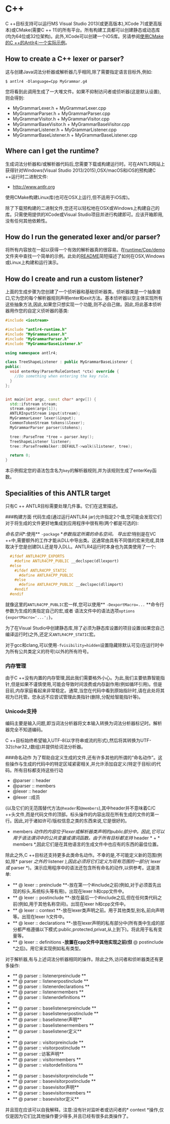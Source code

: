 # C++

C ++目标支持可以运行MS Visual Studio 2013(或更高版本),XCode 7(或更高版本)或CMake(需要C ++ 11)的所有平台。所有构建工具都可以创建静态或动态库(均为64位或32位架构)。此外,XCode可以创建一个iOS库。另请参阅[使用CMake的C ++的Antlr4:一个实际示例](http://blorente.me//Antlr-,-C++-and-CMake-Wait-what.html)。

## How to create a C++ lexer or parser?
这与创建Java词法分析器或解析器几乎相同,除了需要指定语言目标外,例如:

```
$ antlr4 -Dlanguage=Cpp MyGrammar.g4
```

您将看到此调用生成了一大堆文件。如果不抑制访问者或侦听器(这是默认设置),则会得到:

* MyGrammarLexer.h + MyGrammarLexer.cpp
* MyGrammarParser.h + MyGrammarParser.cpp
* MyGrammarVisitor.h + MyGrammarVisitor.cpp
* MyGrammarBaseVisitor.h + MyGrammarBaseVisitor.cpp
* MyGrammarListener.h + MyGrammarListener.cpp
* MyGrammarBaseListener.h + MyGrammarBaseListener.cpp

## Where can I get the runtime?

生成词法分析器和/或解析器代码后,您需要下载或构建运行时。可在ANTLR网站上获得针对Windows(Visual Studio 2013/2015),OSX/macOS和iOS的预构建C ++运行时二进制文件:

* http://www.antlr.org

使用CMake构建Linux库(也可在OSX上运行,但不适用于iOS库)。

除了下载预构建的二进制文件,您还可以轻松地在OSX或Windows上构建自己的库。只需使用提供的XCode或Visual Studio项目并进行构建即可。应该开箱即用,没有任何其他依赖性。


## How do I run the generated lexer and/or parser?

将所有内容放在一起以获得一个有效的解析器真的很容易。在[runtime/Cpp/demo](../runtime/Cpp/demo)文件夹中查找一个简单的示例。此处的[README](../runtime/Cpp/demo/README.md)简短描述了如何在OSX,Windows或Linux上构建和运行演示。

## How do I create and run a custom listener?

上面的生成步骤为您创建了一个侦听器和基础侦听器类。侦听器类是一个抽象接口,它为您的每个解析器规则声明enter和exit方法。基本侦听器以空主体实现所有这些抽象方法,因此,如果您只想实现一个功能,则不必自己做。因此,将此基本侦听器用作您的自定义侦听器的基类:

```c++
#include <iostream>

#include "antlr4-runtime.h"
#include "MyGrammarLexer.h"
#include "MyGrammarParser.h"
#include "MyGrammarBaseListener.h"

using namespace antlr4;

class TreeShapeListener : public MyGrammarBaseListener {
public:
  void enterKey(ParserRuleContext *ctx) override {
	//Do something when entering the key rule.
  }
};


int main(int argc, const char* argv[]) {
  std::ifstream stream;
  stream.open(argv[1]);
  ANTLRInputStream input(stream);
  MyGrammarLexer lexer(&input);
  CommonTokenStream tokens(&lexer);
  MyGrammarParser parser(&tokens);

  tree::ParseTree *tree = parser.key();
  TreeShapeListener listener;
  tree::ParseTreeWalker::DEFAULT->walk(&listener, tree);

  return 0;
}

```
 
本示例假定您的语法包含名为`key`的解析器规则,并为该规则生成了enterKey函数。

## Specialities of this ANTLR target

只有C ++ ANTLR目标需要处理几件事。它们在这里描述。

###构建方面
代码生成(通过运行ANTLR4 jar)允许指定2个值,您可能会发现它们对于将生成的文件更好地集成到应用程序中很有用(两个都是可选的):

*命名空间**:使用** `-package` **参数指定所需的命名空间。
*导出宏**:特别是在VC ++中,需要额外的工作才能从DLL中导出类。这通常由具有不同值的宏来完成,具体取决于您是创建DLL还是导入DLL。ANTLR4运行时本身也为其类使用了一个:

```c++
  #ifdef ANTLR4CPP_EXPORTS
    #define ANTLR4CPP_PUBLIC __declspec(dllexport)
  #else
    #ifdef ANTLR4CPP_STATIC
      #define ANTLR4CPP_PUBLIC
    #else
      #define ANTLR4CPP_PUBLIC __declspec(dllimport)
    #endif
  #endif
```
就像这里的`ANTLR4CPP_PUBLIC`宏一样,您可以使用** `-DexportMacro=...` **命令行参数为生成的类指定自己的宏,或者
语法文件中的语法选项`options {exportMacro='...';}`。

为了在Visual Studio中创建静态库,除了必须为静态库设置的项目设置(如果您自己编译运行时)之外,还定义`ANTLR4CPP_STATIC`宏。

对于gcc和clang,可以使用`-fvisibility=hidden`设置隐藏除默认可见(在运行时中为所有公共类定义的符号)以外的所有符号。

### 内存管理
由于C ++没有内置的内存管理,因此我们需要格外小心。为此,我们主要依靠智能指针,但是如果不谨慎使用,可能会导致时间浪费或内存副作用(例如循环引用)。但是目前,内存家庭看起来非常稳定。通常,当您在代码中看到原始指针时,请在此处将其视为已托管。您永远不应尝试管理此类指针(删除,分配给智能指针等)。

### Unicode支持
编码主要是输入问题,即当词法分析器将文本输入转换为词法分析器标记时。解析器完全不知道编码。

C ++目标始终希望输入UTF-8(以字符串或流的形式),然后将其转换为UTF-32(char32_t数组)并提供给词法分析器。

###命名动作
为了帮助自定义生成的文件,还有许多其他的所谓的“命名动作”。这些操作与生成的代码中的特定区域紧密相关,并允许添加自定义(特定于目标)的代码。所有目标都支持这些行动

* @parser :: header
* @parser :: members
* @lexer :: header
* @lexer ::成员

(以及它们的无范围替代方法`@header`和`@members`),其中header并不意味着C/C ++头文件,而是代码文件的顶部。标头操作的内容出现在所有生成的文件的第一行。因此,对于诸如许可/版权信息之类的东西来说,它是很好的。

* members *动作的内容位于lexer或解析器类声明的public部分中。因此,它可以用于语法谓词中的公共变量或谓词函数。由于所有目标都支持* header * + * members *,因此它们是在其他语言的生成文件中也应有的东西的最佳位置。

除此之外,C ++目标还支持更多此类命名动作。不幸的是,不可能定义新的范围(例如,除* parser *之外的* listener *),因此必须将它们定义为现有范围的一部分(* lexer *或* parser *)。演示应用程序中的语法还包含所有命名的动作,以供参考。这是清单:

* ** @ lexer :: preinclude **-放在第一个#include之前(例如,对于必须首先出现的标头,系统标头等有用)。出现在lexer h和cpp文件中。
* ** @ lexer :: postinclude **-放在最后一个#include之后,但在任何类代码之前(例如,用于其他名称空间)。出现在lexer h和cpp文件中。
* ** @ lexer :: context **-放在lexer类声明之前。用于其他类型,别名,前向声明等。出现在lexer h文件中。
* ** @ lexer :: declarations **-放在lexer声明的私有部分中(所有类中生成的部分都严格遵循以下模式:public,protected,privat,从上到下)。将此用于私有变量等。
* ** @ lexer :: definitions **-放置在cpp文件中其他实现之前(但** @ postinclude *之后)。用它来实现例如私有类型。

对于解析器,有与上述词法分析器相同的操作。除此之外,访问者和侦听器类还有更多操作:

* ** @ parser :: listenerpreinclude **
* ** @ parser :: listenerpostinclude **
* ** @ parser :: listenerdeclarations **
* ** @ parser :: listenermembers **
* ** @ parser :: listenerdefinitions **
* 
* ** @ parser :: baselistenerpreinclude **
* ** @ parser :: baselistenerpostinclude **
* ** @ parser :: baselistener声明**
* ** @ parser :: baselistenermembers **
* ** @ parser :: baselistener定义**
* 
* ** @ parser :: visitorpreinclude **
* ** @ parser :: visitorpostinclude **
* ** @ parser ::访客声明**
* ** @ parser :: visitormembers **
* ** @ parser :: visitordefinitions **
* 
* ** @ parser :: basevisitorpreinclude **
* ** @ parser :: basevisitorpostinclude **
* ** @ parser :: basevisitor声明**
* ** @ parser :: basevisitormembers **
* ** @ parser :: basevisitor定义**

并且现在应该可以自我解释。注意:没有针对监听者或访问者的* context *操作,仅仅是因为它们比其他操作要少得多,并且已经有很多此类操作了。